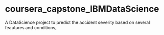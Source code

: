# coursera_capstone_IBMDataScience
A DataScience project to predict the accident severity based on several feautures and conditions,  

